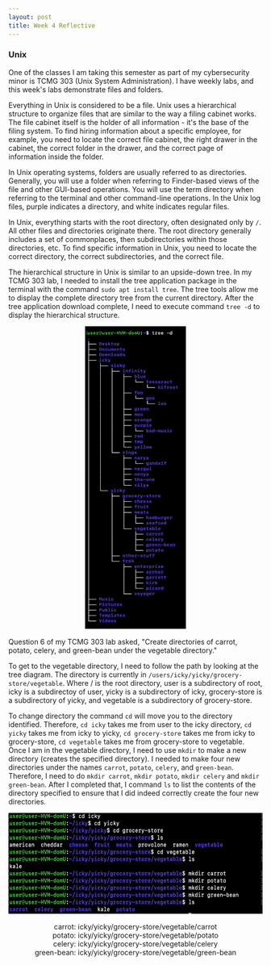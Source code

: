 ```yaml
---
layout: post
title: Week 4 Reflective
---
```

### Unix

One of the classes I am taking this semester as part of my cybersecurity minor is TCMG 303 (Unix System Administration). I have weekly labs, and this week's labs demonstrate files and folders. 
<br/>
 
Everything in Unix is considered to be a file. Unix uses a hierarchical structure to organize files that are similar to the way a filing cabinet works. The file cabinet itself is the holder of all information - it's the base of the filing system. To find hiring information about a specific employee, for example, you need to locate the correct file cabinet, the right drawer in the cabinet, the correct folder in the drawer, and the correct page of information inside the folder. 
<br/>

In Unix operating systems, folders are usually referred to as directories. Generally, you will use a folder when referring to Finder-based views of the file and other GUI-based operations. You will use the term directory when referring to the terminal and other command-line operations. In the Unix log files, purple indicates a directory, and white indicates regular files. 
<br/>

In Unix, everything starts with the root directory, often designated only by `/`. All other files and directories originate there. The root directory generally includes a set of commonplaces, then subdirectories within those directories, etc. To find specific information in Unix, you need to locate the correct directory, the correct subdirectories, and the correct file.
<br/>

The hierarchical structure in Unix is similar to an upside-down tree. In my TCMG 303 lab, I needed to install the tree application package in the terminal with the command `sudo apt install tree`. The tree tools allow me to display the complete directory tree from the current directory. After the tree application download complete, I need to execute command `tree -d` to display the hierarchical structure.
<br/>

<p align="center">
 <img width="200" height="600" src="/tree.PNG">
</p>
                                           
Question 6 of my TCMG 303 lab asked, "Create directories of carrot, potato, celery, and green-bean under the vegetable directory."
<br/>

To get to the vegetable directory, I need to follow the path by looking at the tree diagram. The directory is currently in `/users/icky/yicky/grocery-store/vegetable`. Where / is the root directory, user is a subdirectory of root, icky is a subdirectoy of user, yicky is a subdirectory of icky, grocery-store is a subdirectory of yicky, and vegetable is a subdirectory of grocery-store. 
<br/>

To change directory the command `cd` will move you to the directory identified. Therefore, `cd icky` takes me from user to the icky directory, `cd yicky` takes me from icky to yicky, `cd grocery-store` takes me from icky to grocery-store, `cd vegetable` takes me from grocery-store to vegetable. Once I am in the vegetable directory, I need to use `mkdir` to make a new directory (creates the specified directory). I needed to make four new directories under the names `carrot`, `potato`, `celery`, and `green-bean`. Therefore, I need to do `mkdir carrot`, `mkdir potato`, `mkdir celery` and `mkdir green-bean`. After I completed that, I command `ls` to list the contents of the directory specified to ensure that I did indeed correctly create the four new directories. 
<br/>

<p align="center">
 <img width="600" height="200" src="/vegetable.PNG">
</p>

<div align="center">
 carrot: icky/yicky/grocery-store/vegetable/carrot
 <br/>
 potato: icky/yicky/grocery-store/vegetable/potato
 <br/>
 celery: icky/yicky/grocery-store/vegetable/celery
 <br/>
 green-bean: icky/yicky/grocery-store/vegetable/green-bean
 <br/>
